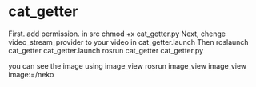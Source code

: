 # cat_getter
First. add permission.
in src
chmod +x cat_getter.py
Next, chenge video_stream_provider to your video in cat_getter.launch
<arg name="video_stream_provider" value="" />
Then 
roslaunch cat_getter cat_getter.launch
rosrun cat_getter cat_getter.py

you can see the image using image_view
rosrun image_view image_view image:=/neko

